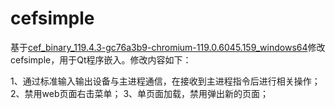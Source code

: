 # cefsimple

基于[cef_binary_119.4.3-gc76a3b9-chromium-119.0.6045.159_windows64]([下载地址](https://cef-builds.spotifycdn.com/index.html#windows64:119.4.3))修改cefsimple，用于Qt程序嵌入。修改内容如下：

1、通过标准输入输出设备与主进程通信，在接收到主进程指令后进行相关操作；
2、禁用web页面右击菜单；
3、单页面加载，禁用弹出新的页面；
